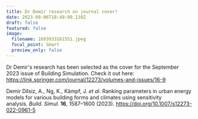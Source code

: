 ```yaml
---
title: Dr Demir research on journal cover!
date: 2023-09-06T18:49:09.138Z
draft: false
featured: false
image:
  filename: 1693933161551.jpeg
  focal_point: Smart
  preview_only: false
---
```

Dr Demir's research has been selected as the cover for the September 2023 issue of Building Simulation. Check it out here: https://link.springer.com/journal/12273/volumes-and-issues/16-9

Demir Dilsiz, A., Ng, K., Kämpf, J. *et al.* Ranking parameters in urban energy models for various building forms and climates using sensitivity analysis. *Build. Simul.* **16**, 1587–1600 (2023). https://doi.org/10.1007/s12273-022-0961-5